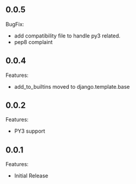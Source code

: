 ## 0.0.5

BugFix:

  - add compatibility file to handle py3 related.
  - pep8 complaint


## 0.0.4

Features:

  - add_to_builtins moved to django.template.base

## 0.0.2

Features:

  - PY3 support

## 0.0.1

Features:

  - Initial Release
